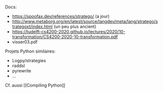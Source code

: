 
Docs:
- https://spoofax.dev/references/stratego/ (a jour)
- http://www.metaborg.org/en/latest/source/langdev/meta/lang/stratego/strategoxt/index.html (un peu plus ancient)
- https://tudelft-cs4200-2020.github.io/lectures/2020/10-transformation/CS4200-2020-10-transformation.pdf
- visser03.pdf

Projets Python similaires:

- Logpy/strategies
- raddsl
- pyrewrite
- ...

Cf. aussi [[Compiling Python]]
